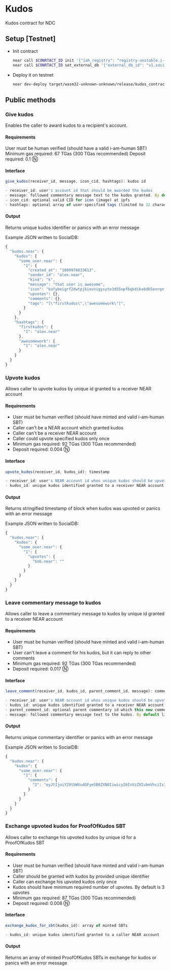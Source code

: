 # Kudos

Kudos contract for NDC

## Setup [Testnet]

- Init contract

  ```sh
  near call $CONRTACT_ID init '{"iah_registry": "registry-unstable.i-am-human.testnet"}' --accountId rubycoptest.testnet
  near call $CONRTACT_ID set_external_db '{"external_db_id": "v1.social08.testnet"}' --accountId rubycoptest.testnet --amount 5
  ```

- Deploy it on testnet

  ```sh
  near dev-deploy target/wasm32-unknown-unknown/release/kudos_contract.wasm
  ```

## Public methods

### Give kudos

Enables the caller to award kudos to a recipient's account.

#### Requirements

User must be human verified (should have a valid i-am-human SBT)
Minimum gas required: 67 TGas (300 TGas recommended)
Deposit required: 0.1 Ⓝ

#### Interface

```js
give_kudos(receiver_id, message, icon_cid, hashtags): kudos id

- receiver_id: user's account id that should be awarded the kudos
- message: followed commentary message text to the kudos granted. By default limits to 1000 characters
- icon_cid: optional valid CID for icon (image) at ipfs
- hashtags: optional array of user-specified tags (limited to 32 characters by default, and allows to use only alphanumeric characters, underscores and gyphens). By default maximum allowed number of hashtags is 10
```

#### Output

Returns unique kudos identifier or panics with an error message

Example JSON written to SocialDB:

```js
{
  "kudos.near": {
    "kudos": {
      "some_user.near": {
        "1": {
          "created_at": "1689976833613",
          "sender_id": "alex.near",
          "kind": "k",
          "message": "that user is awesome",
          "icon": "bafybeigrf2dwtpjkiovnigysyto3d55opf6qkdikx6d65onrqnfzwgdkfa",
          "upvotes": {},
          "comments": {},
          "tags": "[\"firstkudos\",\"awesomework\"]",
        }
      }
    },
    "hashtags": {
      "firstkudos": {
        "1": "alex.near"
      },
      "awesomework": {
        "1": "alex.near"
      }
    }
  }
}
```

### Upvote kudos

Allows caller to upvote kudos by unique id granted to a receiver NEAR account

#### Requirements

- User must be human verified (should have minted and valid i-am-human SBT)
- Caller can't be a NEAR account which granted kudos
- Caller can't be a receiver NEAR account
- Caller could upvote specified kudos only once
- Minimum gas required: 92 TGas (300 TGas recommended)
- Deposit required: 0.004 Ⓝ

#### Interface

```js
upvote_kudos(receiver_id, kudos_id): timestamp

- receiver_id: user's NEAR account id whos unique kudos should be upvoted
- kudos_id: unique kudos identified granted to a receiver NEAR account
```

#### Output

Returns stringified timestamp of block when kudos was upvoted or panics with an error message

Example JSON written to SocialDB:

```js
{
  "kudos.near": {
    "kudos": {
      "some_user.near": {
        "1": {
          "upvotes": {
            "bob.near": ""
          }
        }
      }
    }
  }
}
```

### Leave commentary message to kudos

Allows caller to leave a commentary message to kudos by unique id granted to a receiver NEAR account

#### Requirements

- User must be human verified (should have minted and valid i-am-human SBT)
- User can't leave a comment for his kudos, but it can reply to other comments
- Minimum gas required: 92 TGas (300 TGas recommended)
- Deposit required: 0.017 Ⓝ

#### Interface

```js
leave_comment(receiver_id, kudos_id, parent_comment_id, message): commentary id

- receiver_id: user's NEAR account id whos unique kudos should be upvoted
- kudos_id: unique kudos identified granted to a receiver NEAR account
- parent_comment_id: optional parent commentary id which this new comment is a reply for. By default, if not specified, every commentary relates to kudos id
- message: followed commentary message text to the kudos. By default limits to 1000 characters
```

#### Output

Returns unique commentary identifier or panics with an error message

Example JSON written to SocialDB:

```js
{
  "kudos.near": {
    "kudos": {
      "some_user.near": {
        "1": {
          "comments": {
            "2": "eyJtIjoiY29tbWVudGFyeSB0ZXN0IiwicyI6InVzZXIubmVhciIsInQiOiIxMjM0NTY3ODkwIn0="
          }
        }
      }
    }
  }
}
```

### Exchange upvoted kudos for ProofOfKudos SBT

Allows caller to exchange his upvoted kudos by unique id for a ProofOfKudos SBT

#### Requirements

- User must be human verified (should have minted and valid i-am-human SBT)
- Caller should be granted with kudos by provided unique identifier
- Caller can exchange his upvoted kudos only once
- Kudos should have minimum required number of upvotes. By default is 3 upvotes
- Minimum gas required: 87 TGas (300 TGas recommended)
- Deposit required: 0.008 Ⓝ

#### Interface

```js
exchange_kudos_for_sbt(kudos_id): array of minted SBTs

- kudos_id: unique kudos identified granted to a caller NEAR account
```

#### Output

Returns an array of minted ProofOfKudos SBTs in exchange for kudos or panics with an error message
